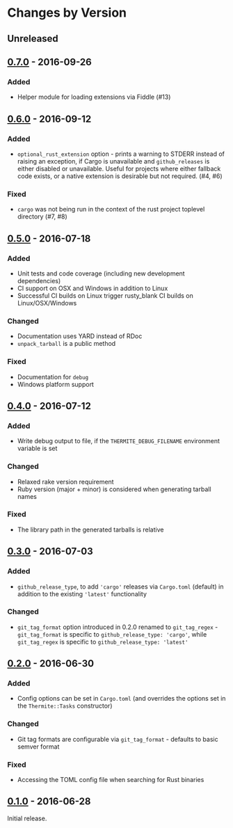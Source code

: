 # Changes by Version

## Unreleased

## [0.7.0] - 2016-09-26

### Added

* Helper module for loading extensions via Fiddle (#13)

## [0.6.0] - 2016-09-12

### Added

* `optional_rust_extension` option - prints a warning to STDERR instead of raising an exception, if
  Cargo is unavailable and `github_releases` is either disabled or unavailable. Useful for projects
  where either fallback code exists, or a native extension is desirable but not required. (#4, #6)

### Fixed

* `cargo` was not being run in the context of the rust project toplevel directory (#7, #8)

## [0.5.0] - 2016-07-18

### Added

* Unit tests and code coverage (including new development dependencies)
* CI support on OSX and Windows in addition to Linux
* Successful CI builds on Linux trigger rusty_blank CI builds on Linux/OSX/Windows

### Changed

* Documentation uses YARD instead of RDoc
* `unpack_tarball` is a public method

### Fixed

* Documentation for `debug`
* Windows platform support

## [0.4.0] - 2016-07-12

### Added

* Write debug output to file, if the `THERMITE_DEBUG_FILENAME` environment variable is set

### Changed

* Relaxed rake version requirement
* Ruby version (major + minor) is considered when generating tarball names

### Fixed

* The library path in the generated tarballs is relative

## [0.3.0] - 2016-07-03

### Added

* `github_release_type`, to add `'cargo'` releases via `Cargo.toml` (default) in addition to the
  existing `'latest'` functionality

### Changed

* `git_tag_format` option introduced in 0.2.0 renamed to `git_tag_regex` - `git_tag_format` is
  specific to `github_release_type: 'cargo'`, while `git_tag_regex` is specific to
  `github_release_type: 'latest'`

## [0.2.0] - 2016-06-30

### Added

* Config options can be set in `Cargo.toml` (and overrides the options set in the `Thermite::Tasks`
  constructor)

### Changed

* Git tag formats are configurable via `git_tag_format` - defaults to basic semver format

### Fixed

* Accessing the TOML config file when searching for Rust binaries

## [0.1.0] - 2016-06-28

Initial release.

[0.7.0]: https://github.com/malept/thermite/compare/v0.6.0...v0.7.0
[0.6.0]: https://github.com/malept/thermite/compare/v0.5.0...v0.6.0
[0.5.0]: https://github.com/malept/thermite/compare/v0.4.0...v0.5.0
[0.4.0]: https://github.com/malept/thermite/compare/v0.3.0...v0.4.0
[0.3.0]: https://github.com/malept/thermite/compare/v0.2.0...v0.3.0
[0.2.0]: https://github.com/malept/thermite/compare/v0.1.0...v0.2.0
[0.1.0]: https://github.com/malept/thermite/releases/tag/v0.1.0
